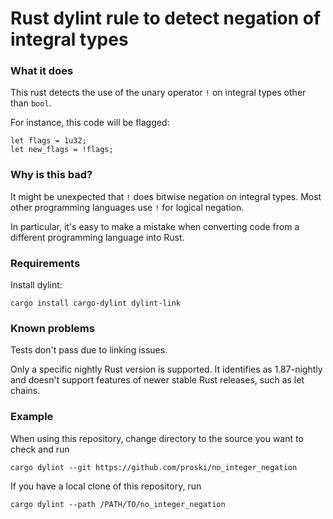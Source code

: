 # Rust dylint rule to detect negation of integral types

### What it does

This rust detects the use of the unary operator `!` on integral types other than `bool`.

For instance, this code will be flagged:

```
let flags = 1u32;
let new_flags = !flags;
```

### Why is this bad?

It might be unexpected that `!` does bitwise negation on integral types. Most
other programming languages use `!` for logical negation.

In particular, it's easy to make a mistake when converting code from a
different programming language into Rust.

### Requirements

Install dylint:

```
cargo install cargo-dylint dylint-link
```

### Known problems

Tests don't pass due to linking issues.

Only a specific nightly Rust version is supported. It identifies as
1.87-nightly and doesn't support features of newer stable Rust releases, such
as let chains.

### Example

When using this repository, change directory to the source you want to check
and run

```
cargo dylint --git https://github.com/proski/no_integer_negation
```

If you have a local clone of this repository, run

```
cargo dylint --path /PATH/TO/no_integer_negation
```
